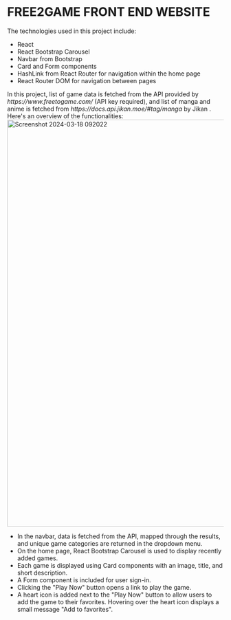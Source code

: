 <h1>FREE2GAME FRONT END WEBSITE </h1>
<p>The technologies used in this project include:</p>
<ul>
  <li>React</li>
  <li>React Bootstrap Carousel</li>
  <li>Navbar from Bootstrap</li>
  <li>Card and Form components</li>
  <li>HashLink from React Router for navigation within the home page</li>
  <li>React Router DOM for navigation between pages</li>
</ul>
<p>In this project, list of game data is fetched from the API provided by <em>https://www.freetogame.com/</em> (API key required), and list of manga and anime is fetched from <em>https://docs.api.jikan.moe/#tag/manga</em> by Jikan . Here's an overview of the functionalities:
  <img width="947" alt="Screenshot 2024-03-18 092022" src="https://github.com/linhdhng/SBA-320/assets/153128184/75aab9b5-df74-48f8-88ec-c029204ea167">
</p>
<ul>
  <li>In the navbar, data is fetched from the API, mapped through the results, and unique game categories are returned in the dropdown menu.</li>
  <li>On the home page, React Bootstrap Carousel is used to display recently added games.</li>
  <li>Each game is displayed using Card components with an image, title, and short description.</li>
  <li>A Form component is included for user sign-in.</li>
  <li>Clicking the "Play Now" button opens a link to play the game.</li>
  <li>A heart icon is added next to the "Play Now" button to allow users to add the game to their favorites. Hovering over the heart icon displays a small message "Add to favorites".</li>
</ul>
